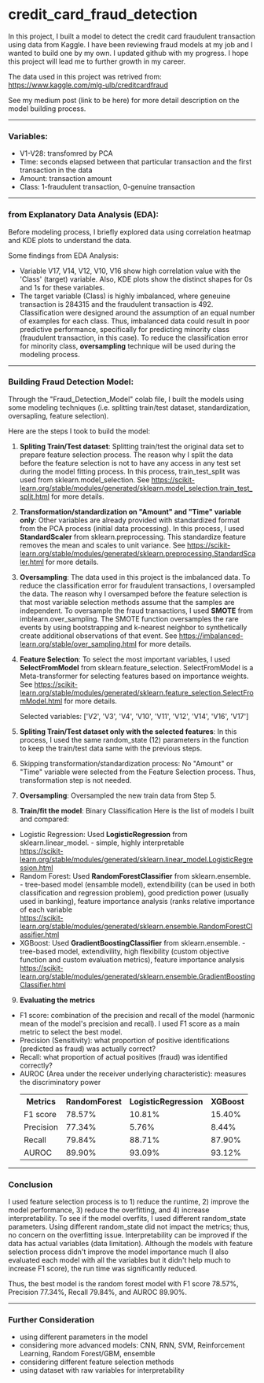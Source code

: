# credit_card_fraud_detection

In this project, I built a model to detect the credit card fraudulent transaction using data from Kaggle. I have been reviewing fraud models at my job and I wanted to build one by my own. I updated github with my progress. I hope this project will lead me to further growth in my career. 

The data used in this project was retrived from: https://www.kaggle.com/mlg-ulb/creditcardfraud

See my medium post (link to be here) for more detail description on the model building process. 

***
### Variables:
- V1-V28: transfomred by PCA
- Time: seconds elapsed between that particular transaction and the first transaction in the data
- Amount: transaction amount
- Class: 1-fraudulent transaction, 0-genuine transaction

***
### from Explanatory Data Analysis (EDA):
Before modeling process, I briefly explored data using correlation heatmap and KDE plots to understand the data. 

Some findings from EDA Analysis:
- Variable V17, V14, V12, V10, V16 show high correlation value with the 'Class' (target) variable. Also, KDE plots show the distinct shapes for 0s and 1s for these variables.
- The target variable (Class) is highly imbalanced, where geneuine transaction is 284315 and the fraudulent transaction is 492. Classification were designed around the assumption of an equal number of examples for each class. Thus, imbalanced data could result in poor predictive performance, specifically for predicting minority class (fraudulent transaction, in this case). To reduce the classification error for minority class, **oversampling** technique will be used during the modeling process. 

***
### Building Fraud Detection Model: 
Through the "Fraud_Detection_Model" colab file, I built the models using some modeling techniques (i.e. splitting train/test dataset, standardization, oversapling, feature selection).

Here are the steps I took to build the model: 
1. **Spliting Train/Test dataset**: Splitting train/test the original data set to prepare feature selection process. The reason why I split the data before the feature selection is not to have any access in any test set during the model fitting process. In this process, train_test_split was used from sklearn.model_selection. See https://scikit-learn.org/stable/modules/generated/sklearn.model_selection.train_test_split.html for more details.

2. **Transformation/standardization on "Amount" and "Time" variable only**: Other variables are already provided with standardized format from the PCA process (initial data processing). In this process, I used **StandardScaler** from sklearn.preprocessing. This standardize feature removes the mean and scales to unit variance. See https://scikit-learn.org/stable/modules/generated/sklearn.preprocessing.StandardScaler.html for more details.

3. **Oversampling**: The data used in this project is the imbalanced data. To reduce the classification error for fraudulent transactions, I oversampled the data. The reason why I oversamped before the feature selection is that most variable selection methods assume that the samples are independent. To oversample the fraud transactions, I used **SMOTE** from imblearn.over_sampling. The SMOTE function oversamples the rare events by using bootstrapping and k-nearest neighbor to synthetically create additional observations of that event. See https://imbalanced-learn.org/stable/over_sampling.html for more details.

4. **Feature Selection**: To select the most important variables, I used **SelectFromModel** from sklearn.feature_selection. SelectFromModel is a Meta-transformer for selecting features based on importance weights. See https://scikit-learn.org/stable/modules/generated/sklearn.feature_selection.SelectFromModel.html for more details.

    Selected variables: ['V2', 'V3', 'V4', 'V10', 'V11', 'V12', 'V14', 'V16', 'V17']

5. **Spliting Train/Test dataset only with the selected features**: In this process, I used the same random_state (12) parameters in the function to keep the train/test data same with the previous steps.  

6. Skipping transformation/standardization process: No "Amount" or "Time" variable were selected from the Feature Selection process. Thus, transformation step is not needed.

7. **Oversampling**: Oversampled the new train data from Step 5. 

8. **Train/fit the model**: Binary Classification
Here is the list of models I built and compared:
- Logistic Regression: Used **LogisticRegression** from sklearn.linear_model. - simple, highly interpretable \
https://scikit-learn.org/stable/modules/generated/sklearn.linear_model.LogisticRegression.html
- Random Forest: Used **RandomForestClassifier** from sklearn.ensemble. - tree-based model (ensamble model), extendibility (can be used in both classification and regression problem), good prediction power (usually used in banking), feature importance analysis (ranks relative importance of each variable\
https://scikit-learn.org/stable/modules/generated/sklearn.ensemble.RandomForestClassifier.html
- XGBoost: Used **GradientBoostingClassifier** from sklearn.ensemble. - tree-based model, extendivility, high flexibility (custom objective function and custom evaluation metrics), feature importance analysis\
https://scikit-learn.org/stable/modules/generated/sklearn.ensemble.GradientBoostingClassifier.html

9. **Evaluating the metrics**
- F1 score: combination of the precision and recall of the model (harmonic mean of the model's precision and recall). I used F1 score as a main metric to select the best model. 
- Precision (Sensitivity): what proportion of positive identifications (predicted as fraud) was actually correct? 
- Recall: what proportion of actual positives (fraud) was identified correctly?
- AUROC (Area under the receiver underlying characteristic): measures the discriminatory power
    <table style="width:100%">
      <tr>
        <th>Metrics</th>
        <th>RandomForest</th>
        <th>LogisticRegression</th>
        <th>XGBoost</th>
      </tr>
      <tr>
        <td>F1 score</td>
        <td>78.57%</td>
        <td>10.81%</td>
        <td>15.40%</td>
      </tr>
      <tr>
        <td>Precision</td>
        <td>77.34%</td>
        <td>5.76%</td>
        <td>8.44%</td>
      </tr>
      <tr>
        <td>Recall</td>
        <td>79.84%</td>
        <td>88.71%</td>
        <td>87.90%</td>
      </tr>
      <tr>
        <td>AUROC</td>
        <td>89.90%</td>
        <td>93.09%</td>
        <td>93.12%</td>
      </tr>
    </table>

***
### Conclusion
I used feature selection process is to 1) reduce the runtime, 2) improve the model performance, 3) reduce the overfitting, and 4) increase interpretability. To see if the model overfits, I used different random_state parameters. Using different random_state did not impact the metrics; thus, no concern on the overfitting issue. Interpretability can be improved if the data has actual variables (data limitation). Although the models with feature selection process didn't improve the model importance much (I also evaluated each model with all the variables but it didn't help much to increase F1 score), the run time was significantly reduced. 

Thus, the best model is the random forest model with F1 score 78.57%, Precision 77.34%, Recall 79.84%, and AUROC 89.90%. 

***
### Further Consideration
- using different parameters in the model
- considering more advanced models: CNN, RNN, SVM, Reinforcement Learning, Random Forest/GBM, ensemble
- considering different feature selection methods
- using dataset with raw variables for interpretability
